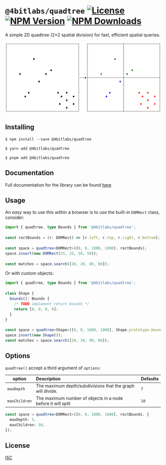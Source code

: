 # `@4bitlabs/quadtree` [![License][license]][npm] [![NPM Version][version]][npm] [![NPM Downloads][dl]][npm]

A simple 2D quadtree (2×2 spatial division) for fast, efficient spatial queries.

![Quadtree split illustration][quadtree-split-img]

## Installing

```shell
$ npm install --save @4bitlabs/quadtree
```

```shell
$ yarn add @4bitlabs/quadtree
```

```shell
$ pnpm add @4bitlabs/quadtree
```

## Documentation

Full documentation for the library can be found [here](https://32bitkid.github.io/4bitlabs.spatial/modules/_4bitlabs_quadtree.html)

## Usage

An _easy_ way to use this within a browser is to use the built-in `DOMRect` class, consider:

```ts
import { quadtree, type Bounds } from '@4bitlabs/quadtree';

const rectBounds = (r: DOMRect) => [r.left, r.top, r.right, r.bottom];

const space = quadtree<DOMRect>([0, 0, 1000, 1000], rectBounds);
space.insert(new DOMRect(25, 25, 50, 50));

const matches = space.search([20, 20, 80, 80]);
```

Or with custom objects:

```ts
import { quadtree, type Bounds } from '@4bitlabs/quadtree';

class Shape {
  bounds(): Bounds {
    /* TODO implement return bounds */
    return [0, 0, 0, 0];
  }
}

const space = quadtree<Shape>([0, 0, 1000, 1000], Shape.prototype.bounds);
space.insert(new Shape());
const matches = space.search([20, 20, 80, 80]);
```

## Options

`quadtree()` accept a third argument of `options`:

| option        | Description                                                  | Defaults |
| ------------- | :----------------------------------------------------------- | -------- |
| `maxDepth`    | The maximum depth/subdivisions that the graph will divide.   | `7`      |
| `maxChildren` | The maximum number of objects in a node before it will split | `10`     |

```ts
const space = quadtree<DOMRect>([0, 0, 1000, 1000], rectBounds, {
  maxDepth: 5,
  maxChildren: 50,
});
```

## License

[ISC](https://github.com/32bitkid/4bitlabs.spatial/blob/HEAD/libs/vector/LICENSE.txt)

[quadtree]: https://en.wikipedia.org/wiki/Quadtree
[npm]: https://www.npmjs.com/package/@4bitlabs/quadtree
[version]: https://img.shields.io/npm/v/%404bitlabs%2Fquadtree
[license]: https://img.shields.io/npm/l/%404bitlabs%2Fquadtree
[dl]: https://img.shields.io/npm/dy/%404bitlabs%2Fquadtree
[quadtree-split-img]: https://github.com/32bitkid/4bitlabs.spatial/blob/main/quadtree-split.png?raw=true
